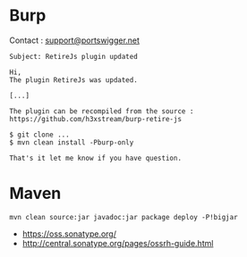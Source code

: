 # Burp

Contact : [support@portswigger.net](mailto:support@portswigger.net)

```
Subject: RetireJs plugin updated

Hi,
The plugin RetireJs was updated.

[...] 

The plugin can be recompiled from the source :
https://github.com/h3xstream/burp-retire-js

$ git clone ...
$ mvn clean install -Pburp-only

That's it let me know if you have question.
```

# Maven

```
mvn clean source:jar javadoc:jar package deploy -P!bigjar
```

 - https://oss.sonatype.org/
 - http://central.sonatype.org/pages/ossrh-guide.html